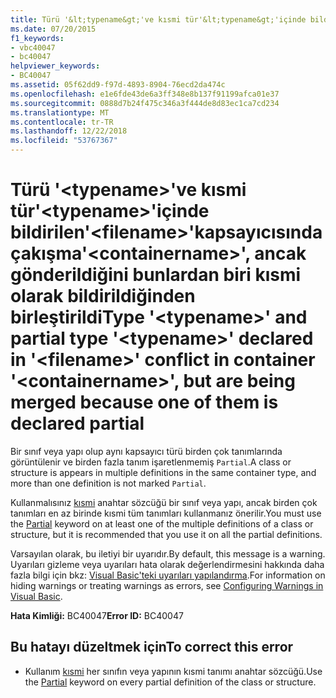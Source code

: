 ```yaml
---
title: Türü '&lt;typename&gt;'ve kısmi tür'&lt;typename&gt;'içinde bildirilen'&lt;filename&gt;'kapsayıcısında çakışma'&lt;containername&gt;', ancak gönderildiğini bunlardan biri kısmi olarak bildirildiğinden birleştirildi
ms.date: 07/20/2015
f1_keywords:
- vbc40047
- bc40047
helpviewer_keywords:
- BC40047
ms.assetid: 05f62dd9-f97d-4893-8904-76ecd2da474c
ms.openlocfilehash: e1e6fde43de6a3ff348e8b137f91199afca01e37
ms.sourcegitcommit: 0888d7b24f475c346a3f444de8d83ec1ca7cd234
ms.translationtype: MT
ms.contentlocale: tr-TR
ms.lasthandoff: 12/22/2018
ms.locfileid: "53767367"
---
```

# <a name="type-lttypenamegt-and-partial-type-lttypenamegt-declared-in-ltfilenamegt-conflict-in-container-ltcontainernamegt-but-are-being-merged-because-one-of-them-is-declared-partial"></a><span data-ttu-id="0deee-102">Türü '&lt;typename&gt;'ve kısmi tür'&lt;typename&gt;'içinde bildirilen'&lt;filename&gt;'kapsayıcısında çakışma'&lt;containername&gt;', ancak gönderildiğini bunlardan biri kısmi olarak bildirildiğinden birleştirildi</span><span class="sxs-lookup"><span data-stu-id="0deee-102">Type '&lt;typename&gt;' and partial type '&lt;typename&gt;' declared in '&lt;filename&gt;' conflict in container '&lt;containername&gt;', but are being merged because one of them is declared partial</span></span>
<span data-ttu-id="0deee-103">Bir sınıf veya yapı olup aynı kapsayıcı türü birden çok tanımlarında görüntülenir ve birden fazla tanım işaretlenmemiş `Partial`.</span><span class="sxs-lookup"><span data-stu-id="0deee-103">A class or structure is appears in multiple definitions in the same container type, and more than one definition is not marked `Partial`.</span></span>  
  
 <span data-ttu-id="0deee-104">Kullanmalısınız [kısmi](../../visual-basic/language-reference/modifiers/partial.md) anahtar sözcüğü bir sınıf veya yapı, ancak birden çok tanımları en az birinde kısmi tüm tanımları kullanmanız önerilir.</span><span class="sxs-lookup"><span data-stu-id="0deee-104">You must use the [Partial](../../visual-basic/language-reference/modifiers/partial.md) keyword on at least one of the multiple definitions of a class or structure, but it is recommended that you use it on all the partial definitions.</span></span>  
  
 <span data-ttu-id="0deee-105">Varsayılan olarak, bu iletiyi bir uyarıdır.</span><span class="sxs-lookup"><span data-stu-id="0deee-105">By default, this message is a warning.</span></span> <span data-ttu-id="0deee-106">Uyarıları gizleme veya uyarıları hata olarak değerlendirmesini hakkında daha fazla bilgi için bkz: [Visual Basic'teki uyarıları yapılandırma](/visualstudio/ide/configuring-warnings-in-visual-basic).</span><span class="sxs-lookup"><span data-stu-id="0deee-106">For information on hiding warnings or treating warnings as errors, see [Configuring Warnings in Visual Basic](/visualstudio/ide/configuring-warnings-in-visual-basic).</span></span>  
  
 <span data-ttu-id="0deee-107">**Hata Kimliği:** BC40047</span><span class="sxs-lookup"><span data-stu-id="0deee-107">**Error ID:** BC40047</span></span>  
  
## <a name="to-correct-this-error"></a><span data-ttu-id="0deee-108">Bu hatayı düzeltmek için</span><span class="sxs-lookup"><span data-stu-id="0deee-108">To correct this error</span></span>  
  
-   <span data-ttu-id="0deee-109">Kullanım [kısmi](../../visual-basic/language-reference/modifiers/partial.md) her sınıfın veya yapının kısmi tanımı anahtar sözcüğü.</span><span class="sxs-lookup"><span data-stu-id="0deee-109">Use the [Partial](../../visual-basic/language-reference/modifiers/partial.md) keyword on every partial definition of the class or structure.</span></span>
